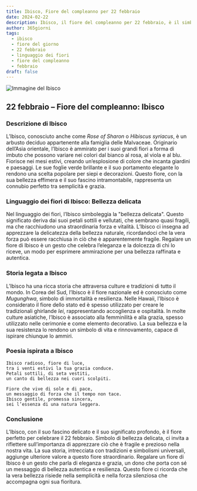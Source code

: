 ```yaml
---
title: Ibisco, Fiore del compleanno per 22 febbraio
date: 2024-02-22
description: Ibisco, il fiore del compleanno per 22 febbraio, è il simbolo di Bellezza delicata. Scopri il suo significato unico, le storie affascinanti e la poesia che celebra la sua bellezza.
author: 365giorni
tags:
  - ibisco
  - fiore del giorno
  - 22 febbraio
  - linguaggio dei fiori
  - fiore del compleanno
  - febbraio
draft: false
---
```


![Immagine del Ibisco](https://cdn.pixabay.com/photo/2019/07/16/14/50/rose-of-sharon-4342080_1280.jpg)

## 22 febbraio – Fiore del compleanno: Ibisco

### Descrizione di Ibisco

L’Ibisco, conosciuto anche come _Rose of Sharon_ o _Hibiscus syriacus_, è un arbusto deciduo appartenente alla famiglia delle Malvaceae. Originario dell’Asia orientale, l’Ibisco è ammirato per i suoi grandi fiori a forma di imbuto che possono variare nei colori dal bianco al rosa, al viola e al blu. Fiorisce nei mesi estivi, creando un’esplosione di colore che incanta giardini e paesaggi. Le sue foglie verde brillante e il suo portamento elegante lo rendono una scelta popolare per siepi e decorazioni. Questo fiore, con la sua bellezza effimera e il suo fascino intramontabile, rappresenta un connubio perfetto tra semplicità e grazia.

### Linguaggio dei fiori di Ibisco: Bellezza delicata

Nel linguaggio dei fiori, l’Ibisco simboleggia la "bellezza delicata". Questo significato deriva dai suoi petali sottili e vellutati, che sembrano quasi fragili, ma che racchiudono una straordinaria forza e vitalità. L’Ibisco ci insegna ad apprezzare la delicatezza della bellezza naturale, ricordandoci che la vera forza può essere racchiusa in ciò che è apparentemente fragile. Regalare un fiore di Ibisco è un gesto che celebra l’eleganza e la dolcezza di chi lo riceve, un modo per esprimere ammirazione per una bellezza raffinata e autentica.

### Storia legata a Ibisco

L’Ibisco ha una ricca storia che attraversa culture e tradizioni di tutto il mondo. In Corea del Sud, l’Ibisco è il fiore nazionale ed è conosciuto come _Mugunghwa_, simbolo di immortalità e resilienza. Nelle Hawaii, l’Ibisco è considerato il fiore dello stato ed è spesso utilizzato per creare le tradizionali ghirlande _lei_, rappresentando accoglienza e ospitalità. In molte culture asiatiche, l’Ibisco è associato alla femminilità e alla grazia, spesso utilizzato nelle cerimonie e come elemento decorativo. La sua bellezza e la sua resistenza lo rendono un simbolo di vita e rinnovamento, capace di ispirare chiunque lo ammiri.

### Poesia ispirata a Ibisco

```
Ibisco radioso, fiore di luce,  
tra i venti estivi la tua grazia conduce.  
Petali sottili, di seta vestiti,  
un canto di bellezza nei cuori scolpiti.  

Fiore che vive di sole e di pace,  
un messaggio di forza che il tempo non tace.  
Ibisco gentile, promessa sincera,  
sei l’essenza di una natura leggera.  
```

### Conclusione

L’Ibisco, con il suo fascino delicato e il suo significato profondo, è il fiore perfetto per celebrare il 22 febbraio. Simbolo di bellezza delicata, ci invita a riflettere sull’importanza di apprezzare ciò che è fragile e prezioso nella nostra vita. La sua storia, intrecciata con tradizioni e simbolismi universali, aggiunge ulteriore valore a questo fiore straordinario. Regalare un fiore di Ibisco è un gesto che parla di eleganza e grazia, un dono che porta con sé un messaggio di bellezza autentica e resilienza. Questo fiore ci ricorda che la vera bellezza risiede nella semplicità e nella forza silenziosa che accompagna ogni sua fioritura.